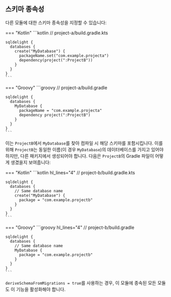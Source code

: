 ## 스키마 종속성

다른 모듈에 대한 스키마 종속성을 지정할 수 있습니다:

=== "Kotlin"
    ```kotlin
    // project-a/build.gradle.kts

    sqldelight {
      databases {
        create("MyDatabase") {
          packageName.set("com.example.projecta")
          dependency(project(":ProjectB"))
        }
      }
    }
    ```
=== "Groovy"
    ```groovy
    // project-a/build.gradle

    sqldelight {
      databases {
        MyDatabase {
          packageName = "com.example.projecta"
          dependency project(":ProjectB")
        }
      }
    }
    ```

이는 `ProjectB`에서 `MyDatabase`를 찾아 컴파일 시 해당 스키마를 포함시킵니다. 이를 위해 `ProjectB`는 동일한 이름(이 경우 `MyDatabase`)의 데이터베이스를 가지고 있어야 하지만, 다른 패키지에서 생성되어야 합니다. 다음은 `ProjectB`의 Gradle 파일이 어떻게 생겼을지 보여줍니다:

=== "Kotlin"
    ```kotlin hl_lines="4"
    // project-b/build.gradle.kts

    sqldelight {
      databases {
        // Same database name
        create("MyDatabase") {
          package = "com.example.projectb"
        }
      }
    }
    ```
=== "Groovy"
    ```groovy hl_lines="4"
    // project-b/build.gradle

    sqldelight {
      databases {
        // Same database name
        MyDatabase {
          package = "com.example.projectb"
        }
      }
    }
    ```
`deriveSchemaFromMigrations = true`를 사용하는 경우, 이 모듈에 종속된 모든 모듈도 이 기능을 활성화해야 합니다.